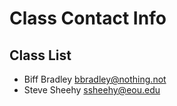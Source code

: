 # Class Contact Info

## Class List
* Biff Bradley      bbradley@nothing.not  
* Steve Sheehy		ssheehy@eou.edu  
